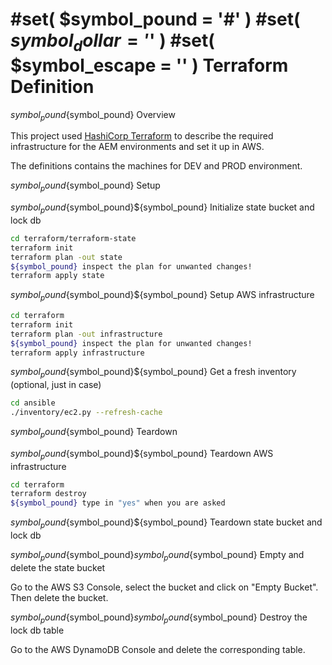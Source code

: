 #set( $symbol_pound = '#' )
#set( $symbol_dollar = '$' )
#set( $symbol_escape = '\' )
Terraform Definition
====================

${symbol_pound}${symbol_pound} Overview

This project used [HashiCorp Terraform][terraform] to describe the required infrastructure for the AEM environments and set it up in AWS.

The definitions contains the machines for DEV and PROD environment.


${symbol_pound}${symbol_pound} Setup

${symbol_pound}${symbol_pound}${symbol_pound} Initialize state bucket and lock db

```bash
cd terraform/terraform-state
terraform init
terraform plan -out state
${symbol_pound} inspect the plan for unwanted changes!
terraform apply state
```

${symbol_pound}${symbol_pound}${symbol_pound} Setup AWS infrastructure

```bash
cd terraform
terraform init
terraform plan -out infrastructure
${symbol_pound} inspect the plan for unwanted changes!
terraform apply infrastructure
```

${symbol_pound}${symbol_pound}${symbol_pound} Get a fresh inventory (optional, just in case)

```bash
cd ansible    
./inventory/ec2.py --refresh-cache
```


${symbol_pound}${symbol_pound} Teardown

${symbol_pound}${symbol_pound}${symbol_pound} Teardown AWS infrastructure

```bash
cd terraform
terraform destroy
${symbol_pound} type in "yes" when you are asked
```

${symbol_pound}${symbol_pound}${symbol_pound} Teardown state bucket and lock db

${symbol_pound}${symbol_pound}${symbol_pound}${symbol_pound} Empty and delete the state bucket

Go to the AWS S3 Console, select the bucket and click on "Empty Bucket".
Then delete the bucket.

${symbol_pound}${symbol_pound}${symbol_pound}${symbol_pound} Destroy the lock db table

Go to the AWS DynamoDB Console and delete the corresponding table.



[terraform]: https://www.terraform.io/
